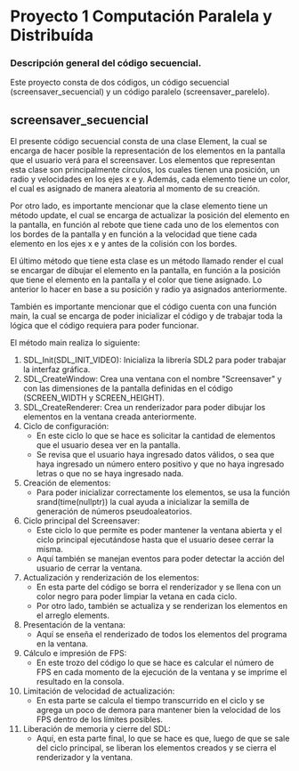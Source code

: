 # Proyecto 1 Computación Paralela y Distribuída

### Descripción general del código secuencial.

Este proyecto consta de dos códigos, un código secuencial (screensaver_secuencial) y un código paralelo (screensaver_parelelo).

## screensaver_secuencial

El presente código secuencial consta de una clase Element, la cual se encarga de hacer posible la representación de los elementos en la pantalla que el usuario verá para el screensaver.
Los elementos que representan esta clase son principalmente círculos, los cuales tienen una posición, un radio y velocidades en los ejes x e y. Además, cada elemento tiene un color, 
el cual es asignado de manera aleatoria al momento de su creación. 

Por otro lado, es importante mencionar que la clase elemento tiene un método update, el cual se encarga de actualizar la posición del elemento en la pantalla, en función al rebote que tiene 
cada uno de los elementos con los bordes de la pantalla y en función a la velocidad que tiene cada elemento en los ejes x e y antes de la colisión con los bordes.

El último método que tiene esta clase es un método llamado render el cual se encargar de dibujar el elemento en la pantalla, en función a la posición que tiene el elemento en la pantalla y el 
color que tiene asignado. Lo anterior lo hacer en base a su posición y radio ya asignados anteriormente.

También es importante mencionar que el código cuenta con una función main, la cual se encarga de poder inicializar el código y de trabajar toda la lógica que el código requiera para poder 
funcionar.

El método main realiza lo siguiente:

1. SDL_Init(SDL_INIT_VIDEO): Inicializa la librería SDL2 para poder trabajar la interfaz gráfica.
2. SDL_CreateWindow: Crea una ventana con el nombre "Screensaver" y con las dimensiones de la pantalla definidas en el código (SCREEN_WIDTH y SCREEN_HEIGHT).
3. SDL_CreateRenderer: Crea un renderizador para poder dibujar los elementos en la ventana creada anteriormente.
4. Ciclo de configuración: 
    - En este ciclo lo que se hace es solicitar la cantidad de elementos que el usuario desea ver en la pantalla. 
    - Se revisa que el usuario haya ingresado datos válidos, o sea que haya ingresado un número entero positivo y que no haya ingresado letras o que no se haya ingresado nada.
5. Creación de elementos: 
    -  Para poder inicializar correctamente los elementos, se usa la función srand(time(nullptr)) la cual ayuda a inicializar la semilla de generación de números pseudoaleatorios.
6. Ciclo principal del Screensaver: 
    - Este ciclo lo que permite es poder mantener la ventana abierta y el ciclo principal ejecutándose hasta que el usuario desee cerrar la misma.
    - Aquí también se manejan eventos para poder detectar la acción del usuario de cerrar la ventana.
7. Actualización y renderización de los elementos: 
    - En esta parte del código se borra el renderizador y se llena con un color negro para poder limpiar la vetana en cada ciclo.
    - Por otro lado, también se actualiza y se renderizan los elementos en el arreglo elements.
8. Presentación de la ventana: 
    - Aquí se enseña el renderizado de todos los elementos del programa en la ventana.
9. Cálculo e impresión de FPS: 
    - En este trozo del código lo que se hace es calcular el número de FPS en cada momento de la ejecución de la ventana y se imprime el resultado en la consola.
10. Limitación de velocidad de actualización: 
    - En esta parte se calcula el tiempo transcurrido en el ciclo y se agrega un poco de demora para mantener bien la velocidad de los FPS dentro de los límites posibles.
11. Liberación de memoria y cierre del SDL:
    - Aquí, en esta parte final, lo que se hace es que, luego de que se sale del ciclo principal, se liberan los elementos creados y se cierra el renderizador y la ventana.